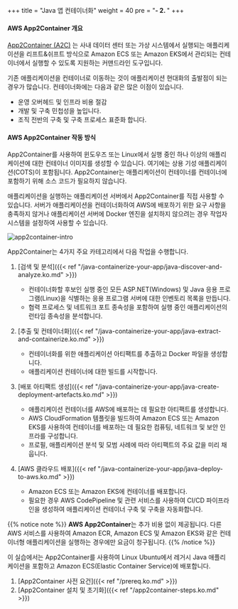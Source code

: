 +++
title = "Java 앱 컨테이너화"
weight = 40
pre = "<b>- 2. </b>"
+++

#### AWS App2Container 개요

<a href="https://aws.amazon.com/app2container" target="_blank">App2Container (A2C)</a> 는 사내 데이터 센터 또는 가상 시스템에서 실행되는 애플리케이션을 리프트&쉬프트 방식으로 Amazon ECS 또는 Amazon EKS에서 관리되는 컨테이너에서 실행할 수 있도록 지원하는 커맨드라인 도구입니다.

기존 애플리케이션을 컨테이너로 이동하는 것이 애플리케이션 현대화의 출발점이 되는 경우가 많습니다. 컨테이너화에는 다음과 같은 많은 이점이 있습니다.

- 운영 오버헤드 및 인프라 비용 절감
- 개발 및 구축 민첩성을 높입니다.
- 조직 전반의 구축 및 구축 프로세스 표준화 합니다.

#### AWS App2Container 작동 방식

App2Container를 사용하여 윈도우즈 또는 Linux에서 실행 중인 하나 이상의 애플리케이션에 대한 컨테이너 이미지를 생성할 수 있습니다. 여기에는 상용 기성 애플리케이션(COTS)이 포함됩니다. App2Container는 애플리케이션이 컨테이너를 컨테이너에 포함하기 위해 소스 코드가 필요하지 않습니다.

애플리케이션을 실행하는 애플리케이션 서버에서 App2Container를 직접 사용할 수 있습니다. 서버가 애플리케이션을 컨테이너화하여 AWS에 배포하기 위한 요구 사항을 충족하지 않거나 애플리케이션 서버에 Docker 엔진을 설치하지 않으려는 경우 작업자 시스템을 설정하여 사용할 수 있습니다.

![app2container-intro](/app2container/app2container-diagram.png)

App2Container는 4가지 주요 카테고리에서 다음 작업을 수행합니다.

1. [검색 및 분석]({{< ref "/java-containerize-your-app/java-discover-and-analyze.ko.md" >}})

    - 컨테이너화할 후보인 실행 중인 모든 ASP.NET(Windows) 및 Java 응용 프로그램(Linux)을 식별하는 응용 프로그램 서버에 대한 인벤토리 목록을 만듭니다.
    - 협력 프로세스 및 네트워크 포트 종속성을 포함하여 실행 중인 애플리케이션의 런타임 종속성을 분석합니다.
2. [추출 및 컨테이너화]({{< ref "/java-containerize-your-app/java-extract-and-containerize.ko.md" >}})
    - 컨테이너화를 위한 애플리케이션 아티팩트를 추출하고 Docker 파일을 생성합니다.
    - 애플리케이션 컨테이너에 대한 빌드를 시작합니다.
3. [배포 아티팩트 생성]({{< ref "/java-containerize-your-app/java-create-deployment-artefacts.ko.md" >}})
    - 애플리케이션 컨테이너를 AWS에 배포하는 데 필요한 아티팩트를 생성합니다.
    - AWS CloudFormation 템플릿을 빌드하여 Amazon ECS 또는 Amazon EKS를 사용하여 컨테이너를 배포하는 데 필요한 컴퓨팅, 네트워크 및 보안 인프라를 구성합니다.
    - 프로필, 애플리케이션 분석 및 모범 사례에 따라 아티팩트의 주요 값을 미리 채웁니다.
4. [AWS 클라우드 배포]({{< ref "/java-containerize-your-app/java-deploy-to-aws.ko.md" >}})
    - Amazon ECS 또는 Amazon EKS에 컨테이너를 배포합니다.
    - 필요한 경우 AWS CodePipeline 및 관련 서비스를 사용하여 CI/CD 파이프라인을 생성하여 애플리케이션 컨테이너 구축 및 구축을 자동화합니다.

{{% notice note %}}
**AWS App2Container**는 추가 비용 없이 제공됩니다. 다른 AWS 서비스를 사용하여 Amazon ECR, Amazon ECS 및 Amazon EKS와 같은 컨테이너형 애플리케이션을 실행하는 경우에만 요금이 청구됩니다.
{{% /notice %}}  

이 실습에서는 App2Container를 사용하여 Linux Ubuntu에서 레거시 Java 애플리케이션을 포함하고 Amazon ECS(Elastic Container Service)에 배포합니다.

1. [App2Container 사전 요건]({{< ref "/prereq.ko.md" >}})  
2. [App2Container 설치 및 초기화]({{< ref "/app2container-steps.ko.md" >}})  
